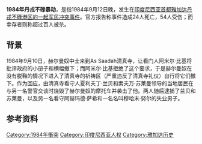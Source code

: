 **1984年丹戎不碌暴动**，是指1984年9月12日晚，发生在[印度尼西亚首都](../Page/印度尼西亚.md "wikilink")[雅加达丹戎不碌港区的一起军民冲突事件](../Page/雅加达.md "wikilink")。官方报告称事件造成24人死亡，54人受伤；而幸存者则称超过百人被杀。

## 背景

1984年9月10日，赫尔曼奴中士来到As
Saadah清真寺，让看门人阿米尔·比基将批评政府的小册子和横幅撤下；而阿米尔·比基拒绝了这个要求，于是赫尔曼奴在没有脱鞋的情况下进入了清真寺的祈祷区（严重违反了清真寺礼仪）自行将它们撤下。作为回应，由清真寺看守人夏利夫丁·兰贝和索夫万·苏莱曼领导的当地居民在与另一名警官交谈时烧毁了赫尔曼奴的摩托车并袭击了他。两人随后逮捕了兰贝和苏莱曼，以及另一名看守阿赫玛德·萨希和一名名叫穆哈末·努尔的失业男子。

## 参考资料

[Category:1984年衝突](https://zh.wikipedia.org/wiki/Category:1984年衝突 "wikilink")
[Category:印度尼西亚人权](https://zh.wikipedia.org/wiki/Category:印度尼西亚人权 "wikilink")
[Category:雅加达历史](https://zh.wikipedia.org/wiki/Category:雅加达历史 "wikilink")
